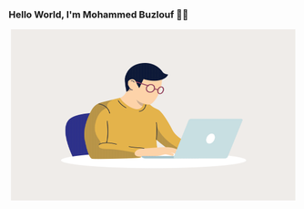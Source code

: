 ### Hello World, I'm Mohammed Buzlouf 👋🏻

 <img align="right" alt="GIF" src="https://github.com/Mbuzlouf/Mbuzlouf/blob/main/me.gif?raw=true" width="500" height="300" />

